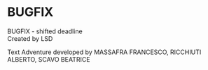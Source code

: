 # BUGFIX
BUGFIX - shifted deadline    
Created by LSD

Text Adventure developed by MASSAFRA FRANCESCO, RICCHIUTI ALBERTO, SCAVO BEATRICE

